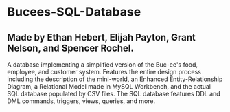 # Bucees-SQL-Database
## Made by Ethan Hebert, Elijah Payton, Grant Nelson, and Spencer Rochel.
A database implementing a simplified version of the Buc-ee's food, employee, and customer system. Features the entire design process including the description of the mini-world, an Enhanced Entity-Relationship Diagram, a Relational Model made in MySQL Workbench, and the actual SQL database populated by CSV files. The SQL database features DDL and DML commands, triggers, views, queries, and more.
